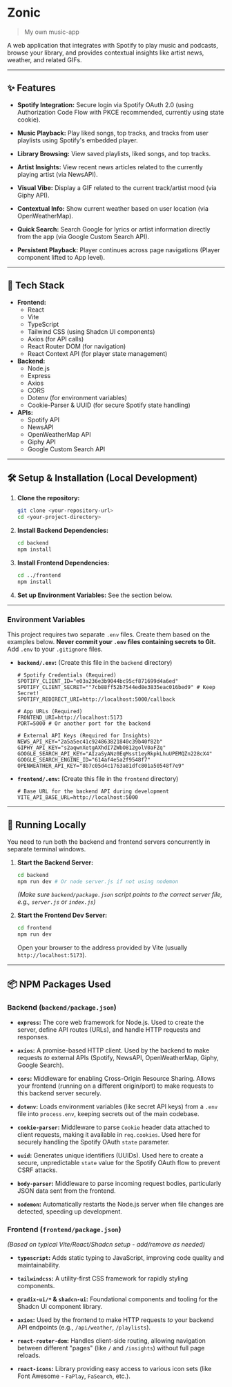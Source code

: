 # Zonic

> My own music-app

<!-- Optional: Add a screenshot or GIF demo here later -->
<!-- ![Zonic App Screenshot](link/to/your/screenshot.png) -->

A web application that integrates with Spotify to play music and podcasts, browse your library, and provides contextual insights like artist news, weather, and related GIFs.

---

## ✨ Features

*   **Spotify Integration:** Secure login via Spotify OAuth 2.0 (using Authorization Code Flow with PKCE recommended, currently using state cookie).

*   **Music Playback:** Play liked songs, top tracks, and tracks from user playlists using Spotify's embedded player.
*   **Library Browsing:** View saved playlists, liked songs, and top tracks.

*   **Artist Insights:** View recent news articles related to the currently playing artist (via NewsAPI).
*   **Visual Vibe:** Display a GIF related to the current track/artist mood (via Giphy API).
*   **Contextual Info:** Show current weather based on user location (via OpenWeatherMap).
*   **Quick Search:** Search Google for lyrics or artist information directly from the app (via Google Custom Search API).
*   **Persistent Playback:** Player continues across page navigations (Player component lifted to App level).

---

## 🚀 Tech Stack

*   **Frontend:**
    *   React
    *   Vite
    *   TypeScript
    *   Tailwind CSS (using Shadcn UI components)
    *   Axios (for API calls)
    *   React Router DOM (for navigation)
    *   React Context API (for player state management)
*   **Backend:**
    *   Node.js
    *   Express
    *   Axios
    *   CORS
    *   Dotenv (for environment variables)
    *   Cookie-Parser & UUID (for secure Spotify state handling)
*   **APIs:**
    *   Spotify API
    *   NewsAPI
    *   OpenWeatherMap API
    *   Giphy API
    *   Google Custom Search API

---

## 🛠️ Setup & Installation (Local Development)

1.  **Clone the repository:**
    ```bash
    git clone <your-repository-url>
    cd <your-project-directory>
    ```
2.  **Install Backend Dependencies:**
    ```bash
    cd backend
    npm install
    ```
3.  **Install Frontend Dependencies:**
    ```bash
    cd ../frontend
    npm install
    ```
4.  **Set up Environment Variables:** See the section below.

---

### Environment Variables

This project requires two separate `.env` files. Create them based on the examples below. **Never commit your `.env` files containing secrets to Git.** Add `.env` to your `.gitignore` files.

*   **`backend/.env`:** (Create this file in the `backend` directory)
    ```dotenv
    # Spotify Credentials (Required)
    SPOTIFY_CLIENT_ID="e03a236e3b9044bc95cf871699d4a6ed"
    SPOTIFY_CLIENT_SECRET=""7cb88ff52b7544ed8e3835eac016bed9" # Keep Secret!
    SPOTIFY_REDIRECT_URI=http://localhost:5000/callback

    # App URLs (Required)
    FRONTEND_URI=http://localhost:5173
    PORT=5000 # Or another port for the backend

    # External API Keys (Required for Insights)
    NEWS_API_KEY="2a5a5ec41c924863821840c39b40f82b"
    GIPHY_API_KEY="s2aqwnXetgAXhdI7ZWbO812golV0aFZq"
    GOOGLE_SEARCH_API_KEY="AIzaSyANz0EqMsst1eyRkpkLhuUPEMQZn228cX4"
    GOOGLE_SEARCH_ENGINE_ID="614af4e5a2f9548f7"
    OPENWEATHER_API_KEY="8b7c05d4c1763a81dfc801a50548f7e9"
    ```

*   **`frontend/.env`:** (Create this file in the `frontend` directory)
    ```dotenv
    # Base URL for the backend API during development
    VITE_API_BASE_URL=http://localhost:5000
    ```

---

## 🏃 Running Locally

You need to run both the backend and frontend servers concurrently in separate terminal windows.

1.  **Start the Backend Server:**
    ```bash
    cd backend
    npm run dev # Or node server.js if not using nodemon
    ```
    *(Make sure `backend/package.json` script points to the correct server file, e.g., `server.js` or `index.js`)*

2.  **Start the Frontend Dev Server:**
    ```bash
    cd frontend
    npm run dev
    ```
    Open your browser to the address provided by Vite (usually `http://localhost:5173`).

---

## 📦 NPM Packages Used

### Backend (`backend/package.json`)

*   **`express`:** The core web framework for Node.js. Used to create the server, define API routes (URLs), and handle HTTP requests and responses.
*   **`axios`:** A promise-based HTTP client. Used by the backend to make requests *to* external APIs (Spotify, NewsAPI, OpenWeatherMap, Giphy, Google Search).
*   **`cors`:** Middleware for enabling Cross-Origin Resource Sharing. Allows your frontend (running on a different origin/port) to make requests to this backend server securely.

*   **`dotenv`:** Loads environment variables (like secret API keys) from a `.env` file into `process.env`, keeping secrets out of the main codebase.

*   **`cookie-parser`:** Middleware to parse `Cookie` header data attached to client requests, making it available in `req.cookies`. Used here for securely handling the Spotify OAuth `state` parameter.

*   **`uuid`:** Generates unique identifiers (UUIDs). Used here to create a secure, unpredictable `state` value for the Spotify OAuth flow to prevent CSRF attacks.

*   **`body-parser`:** Middleware to parse incoming request bodies, particularly JSON data sent from the frontend.

*   **`nodemon`:** Automatically restarts the Node.js server when file changes are detected, speeding up development.

### Frontend (`frontend/package.json`)

*(Based on typical Vite/React/Shadcn setup - add/remove as needed)*

*   **`typescript`:** Adds static typing to JavaScript, improving code quality and maintainability.

*   **`tailwindcss`:** A utility-first CSS framework for rapidly styling components.

*   **`@radix-ui/*` & `shadcn-ui`:** Foundational components and tooling for the Shadcn UI component library.

*   **`axios`:** Used by the frontend to make HTTP requests *to* your backend API endpoints (e.g., `/api/weather`, `/playlists`).

*   **`react-router-dom`:** Handles client-side routing, allowing navigation between different "pages" (like `/` and `/insights`) without full page reloads.

*   **`react-icons`:** Library providing easy access to various icon sets (like Font Awesome - `FaPlay`, `FaSearch`, etc.).
